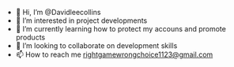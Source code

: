 - 👋 Hi, I’m @Davidleecollins
- 👀 I’m interested in project developments
- 🌱 I’m currently learning how to protect my accouns and promote products
- 💞️ I’m looking to collaborate on development skills
- 📫 How to reach me rightgamewrongchoice1123@gmail.com

<!---
Davidleecollins/Davidleecollins is a ✨ special ✨ repository because its `README.md` (this file) appears on your GitHub profile.
You can click the Preview link to take a look at your changes.
--->
